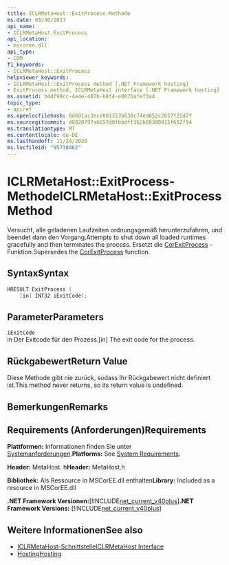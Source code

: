 ```yaml
---
title: ICLRMetaHost::ExitProcess-Methode
ms.date: 03/30/2017
api_name:
- ICLRMetaHost.ExitProcess
api_location:
- mscoree.dll
api_type:
- COM
f1_keywords:
- ICLRMetaHost::ExitProcess
helpviewer_keywords:
- ICLRMetaHost::ExitProcess method [.NET Framework hosting]
- ExitProcess method, ICLRMetaHost interface [.NET Framework hosting]
ms.assetid: b4df98cc-4e4e-407b-b8f4-e0076afef3a4
topic_type:
- apiref
ms.openlocfilehash: 6d601ac3ece801353b630c74ed852c2657f25d7f
ms.sourcegitcommit: d8020797a6657d0fbbdff362b80300815f682f94
ms.translationtype: MT
ms.contentlocale: de-DE
ms.lasthandoff: 11/24/2020
ms.locfileid: "95730462"
---
```

# <a name="iclrmetahostexitprocess-method"></a><span data-ttu-id="83853-102">ICLRMetaHost::ExitProcess-Methode</span><span class="sxs-lookup"><span data-stu-id="83853-102">ICLRMetaHost::ExitProcess Method</span></span>

<span data-ttu-id="83853-103">Versucht, alle geladenen Laufzeiten ordnungsgemäß herunterzufahren, und beendet dann den Vorgang.</span><span class="sxs-lookup"><span data-stu-id="83853-103">Attempts to shut down all loaded runtimes gracefully and then terminates the process.</span></span> <span data-ttu-id="83853-104">Ersetzt die [CorExitProcess](corexitprocess-function.md) -Funktion.</span><span class="sxs-lookup"><span data-stu-id="83853-104">Supersedes the [CorExitProcess](corexitprocess-function.md) function.</span></span>  
  
## <a name="syntax"></a><span data-ttu-id="83853-105">Syntax</span><span class="sxs-lookup"><span data-stu-id="83853-105">Syntax</span></span>  
  
```cpp  
HRESULT ExitProcess (  
    [in] INT32 iExitCode);  
```  
  
## <a name="parameters"></a><span data-ttu-id="83853-106">Parameter</span><span class="sxs-lookup"><span data-stu-id="83853-106">Parameters</span></span>  

 `iExitCode`  
 <span data-ttu-id="83853-107">in Der Exitcode für den Prozess.</span><span class="sxs-lookup"><span data-stu-id="83853-107">[in] The exit code for the process.</span></span>  
  
## <a name="return-value"></a><span data-ttu-id="83853-108">Rückgabewert</span><span class="sxs-lookup"><span data-stu-id="83853-108">Return Value</span></span>  

 <span data-ttu-id="83853-109">Diese Methode gibt nie zurück, sodass Ihr Rückgabewert nicht definiert ist.</span><span class="sxs-lookup"><span data-stu-id="83853-109">This method never returns, so its return value is undefined.</span></span>  
  
## <a name="remarks"></a><span data-ttu-id="83853-110">Bemerkungen</span><span class="sxs-lookup"><span data-stu-id="83853-110">Remarks</span></span>  
  
## <a name="requirements"></a><span data-ttu-id="83853-111">Requirements (Anforderungen)</span><span class="sxs-lookup"><span data-stu-id="83853-111">Requirements</span></span>  

 <span data-ttu-id="83853-112">**Plattformen:** Informationen finden Sie unter [Systemanforderungen](../../get-started/system-requirements.md).</span><span class="sxs-lookup"><span data-stu-id="83853-112">**Platforms:** See [System Requirements](../../get-started/system-requirements.md).</span></span>  
  
 <span data-ttu-id="83853-113">**Header:** MetaHost. h</span><span class="sxs-lookup"><span data-stu-id="83853-113">**Header:** MetaHost.h</span></span>  
  
 <span data-ttu-id="83853-114">**Bibliothek:** Als Ressource in MSCorEE.dll enthalten</span><span class="sxs-lookup"><span data-stu-id="83853-114">**Library:** Included as a resource in MSCorEE.dll</span></span>  
  
 <span data-ttu-id="83853-115">**.NET Framework Versionen:**[!INCLUDE[net_current_v40plus](../../../../includes/net-current-v40plus-md.md)]</span><span class="sxs-lookup"><span data-stu-id="83853-115">**.NET Framework Versions:** [!INCLUDE[net_current_v40plus](../../../../includes/net-current-v40plus-md.md)]</span></span>  
  
## <a name="see-also"></a><span data-ttu-id="83853-116">Weitere Informationen</span><span class="sxs-lookup"><span data-stu-id="83853-116">See also</span></span>

- [<span data-ttu-id="83853-117">ICLRMetaHost-Schnittstelle</span><span class="sxs-lookup"><span data-stu-id="83853-117">ICLRMetaHost Interface</span></span>](iclrmetahost-interface.md)
- [<span data-ttu-id="83853-118">Hosting</span><span class="sxs-lookup"><span data-stu-id="83853-118">Hosting</span></span>](index.md)
